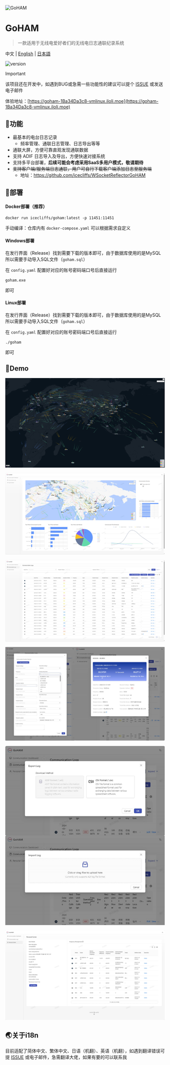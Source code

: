 ![GoHAM](https://socialify.git.ci/icecliffs/GoHAM/image?language=1&name=1&owner=1&pattern=Floating%20Cogs&theme=Light)


# GoHAM

> 一款适用于无线电爱好者们的无线电日志通联纪录系统

中文 | [English](./README.md) | [日本語](./README-jp.md)

![version](https://img.shields.io/github/v/release/IceCliffs/GoHAM?include_prereleases&label=version)

> [!IMPORTANT]
> 该项目还在开发中，如遇到BUG或急需一些功能性的建议可以提个 [ISSUE](https://github.com/icecliffs/GoHAM/issues) 或发送电子邮件

体验地址：[https://goham-1Ba34Da3c8-vmlinux.iloli.moe](https://goham-1Ba34Da3c8-vmlinux.iloli.moe)

## 🔧功能

- 最基本的电台日志记录
  - 频率管理、通联日志管理、日志导出等等
- 通联大屏，方便可靠直观发现通联数据
- 支持 ADIF 日志导入及导出，方便快速对接系统
- 支持多平台部署，**后续可能会考虑采用SaaS多用户模式，敬请期待**
- ~~支持客户端/服务端日志通联，用户可自行下载客户端添加日志至服务端~~
  - 地址：https://github.com/icecliffs/WSocketReflectorGoHAM

## 🔨部署

#### Docker部署（推荐）

```
docker run icecliffs/goham:latest -p 11451:11451
```

手动编译：仓库内有 `docker-compose.yaml` 可以根据需求自定义

#### Windows部署

在发行界面（Release）找到需要下载的版本即可，由于数据库使用的是MySQL所以需要手动导入SQL文件（`goham.sql`）

在 `config.yaml` 配置好对应的账号密码端口号后直接运行

```
goham.exe
```

即可

#### Linux部署

在发行界面（Release）找到需要下载的版本即可，由于数据库使用的是MySQL所以需要手动导入SQL文件（`goham.sql`）

在 `config.yaml` 配置好对应的账号密码端口号后直接运行

```
./goham
```

即可

## 🐴Demo

![](./assets/2.jpg)

![](./assets/3.jpg)

![](./assets/4.jpg)

![](./assets/5.jpg)

![](./assets/6.jpg)

![](./assets/7.jpg)

## 🌏关于i18n

目前适配了简体中文、繁体中文、日语（机翻）、英语（机翻），如遇到翻译错误可提 [ISSUE](https://github.com/icecliffs/GoHAM/issues) 或电子邮件，急需翻译大佬，如果有要的可以联系我